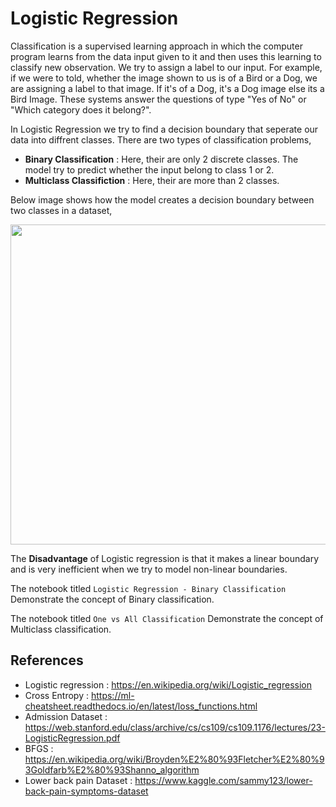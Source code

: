 # Logistic Regression

Classification is a supervised learning approach in which the computer program learns from the data input given to it and then uses this learning to classify new observation. We try to assign a label to our input. For example, if we were to told, whether the image shown to us is of a Bird or a Dog, we are assigning a label to that image. If it's of a Dog, it's a Dog image else its a Bird Image. These systems answer the questions of type "Yes of No" or "Which category does it belong?".

In Logistic Regression we try to find a decision boundary that seperate our data into diffrent classes.
There are two types of classification problems,
- **Binary Classification** : Here, their are only 2 discrete classes. The model try to predict whether the input belong to class 1 or 2.
- **Multiclass Classifiction** : Here, their are more than 2 classes.

Below image shows how the model creates a decision boundary between two classes in a dataset,

<p align="center">
    <img src="./imgs/logReg.PNG" width=512 height = 512 />
</p>

The <b>Disadvantage</b> of Logistic regression is that it makes a linear boundary and is very inefficient when we try to model non-linear boundaries.

The notebook titled `Logistic Regression - Binary Classification` Demonstrate the concept of Binary classification.

The notebook titled `One vs All Classification` Demonstrate the concept of Multiclass classification.

## References
- Logistic regression : https://en.wikipedia.org/wiki/Logistic_regression
- Cross Entropy : https://ml-cheatsheet.readthedocs.io/en/latest/loss_functions.html
- Admission Dataset : https://web.stanford.edu/class/archive/cs/cs109/cs109.1176/lectures/23-LogisticRegression.pdf
- BFGS : https://en.wikipedia.org/wiki/Broyden%E2%80%93Fletcher%E2%80%93Goldfarb%E2%80%93Shanno_algorithm
- Lower back pain Dataset : https://www.kaggle.com/sammy123/lower-back-pain-symptoms-dataset
